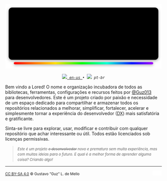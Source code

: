 <div align="center">
	<img src="https://raw.githubusercontent.com/LoredDev/.github/main/assets/profile-banner.svg"/>
</div>

<div align="center">
	<p>
		<small><samp><i>
			<a href="https://github.com/LoredDev/.github/blob/main/profile/README.md">
				<img src="https://hatscripts.github.io/circle-flags/flags/us.svg" width="10ch"/> en-us
			</a>
			&bull;
				<img src="https://hatscripts.github.io/circle-flags/flags/br.svg" width="10ch"/> pt-br
		</i></samp></small>
	</p>
</div>


Bem vindo a Lored! O nome e organização incubadora de todos as bibliotecas, ferramentas, configurações
e recursos feitos por [@Guz013](https://github.com/Guz013) para desenvolvedores. Este é um projeto criado
por paixão e necessidade de um espaço dedicado para compartilhar e armazenar todos os repositórios
relacionados a melhorar, simplificar, fortalecer, acelerar e simplesmente tornar a experiência do
desenvolvedor (<abbr title="Do inglês: Developer experience">DX</abbr>) mais satisfatória e gratificante.

Sinta-se livre para explorar, usar, modificar e contribuir com qualquer repositório que achar interessante
ou útil. Todos estão licenciados sob licenças permissivas.

<em><small><samp>
> Este é um projeto <del>e desenvolvedor</del> novo e prematuro sem muita experiência, 
> mas com muitas ideias para o futuro. E qual é a melhor forma de aprender alguma coisa?
> Criando algo!
</samp></small></em>

---

<small align="center">
	<a href="https://github.com/LoredDev/.github/blob/main/LICENSE-CC-BY-SA-4.0">CC BY-SA 4.0</a> 
	&copy; Gustavo "Guz" L. de Mello
</small>
<img align="right" src="https://raw.githubusercontent.com/LoredDev/.github/main/assets/misc/logo-013-light.svg" width="30ch">
